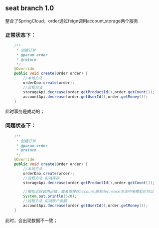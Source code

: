 ## seat  branch 1.0
整合了SpringCloud，order通过feign调用account,storage两个服务
### 正常状态下：
```java
    /**
     * 创建订单
     * @param order
     * @return
     */
    @Override
    public void create(Order order) {
        //本地方法
        orderDao.create(order);
        //远程方法
        storageApi.decrease(order.getProductId(),order.getCount());
        accountApi.decrease(order.getUserId(),order.getMoney());
    }
```
此时事务是成功的；
### 问题状态下：
```java
    /**
     * 创建订单
     * @param order
     * @return
     */
    @Override
    public void create(Order order) {
        //本地方法
        orderDao.create(order);
        //远程方法 扣减库存
        storageApi.decrease(order.getProductId(),order.getCount());

        //模拟远程调用出错，或者直接在account服务decrease方法中来模拟也可以
        System.out.println(5/0);
        //远程方法 扣减账户余额
        accountApi.decrease(order.getUserId(),order.getMoney());
    }
```
此时，会出现数据不一致；
